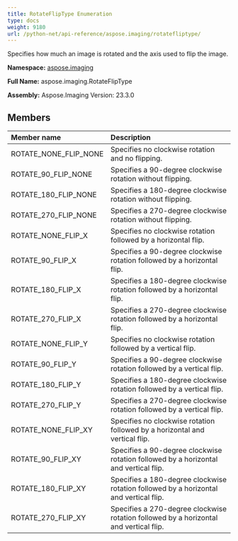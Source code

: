 ```yaml
---
title: RotateFlipType Enumeration
type: docs
weight: 9180
url: /python-net/api-reference/aspose.imaging/rotatefliptype/
---
```


Specifies how much an image is rotated and the axis used to flip the image.

**Namespace:** [aspose.imaging](/imaging/python-net/api-reference/aspose.imaging/)

**Full Name:** aspose.imaging.RotateFlipType

**Assembly:**  Aspose.Imaging Version: 23.3.0

## **Members**
|**Member name**|**Description**|
| :- | :- |
|ROTATE_NONE_FLIP_NONE|Specifies no clockwise rotation and no flipping.|
|ROTATE_90_FLIP_NONE|Specifies a 90-degree clockwise rotation without flipping.|
|ROTATE_180_FLIP_NONE|Specifies a 180-degree clockwise rotation without flipping.|
|ROTATE_270_FLIP_NONE|Specifies a 270-degree clockwise rotation without flipping.|
|ROTATE_NONE_FLIP_X|Specifies no clockwise rotation followed by a horizontal flip.|
|ROTATE_90_FLIP_X|Specifies a 90-degree clockwise rotation followed by a horizontal flip.|
|ROTATE_180_FLIP_X|Specifies a 180-degree clockwise rotation followed by a horizontal flip.|
|ROTATE_270_FLIP_X|Specifies a 270-degree clockwise rotation followed by a horizontal flip.|
|ROTATE_NONE_FLIP_Y|Specifies no clockwise rotation followed by a vertical flip.|
|ROTATE_90_FLIP_Y|Specifies a 90-degree clockwise rotation followed by a vertical flip.|
|ROTATE_180_FLIP_Y|Specifies a 180-degree clockwise rotation followed by a vertical flip.|
|ROTATE_270_FLIP_Y|Specifies a 270-degree clockwise rotation followed by a vertical flip.|
|ROTATE_NONE_FLIP_XY|Specifies no clockwise rotation followed by a horizontal and vertical flip.|
|ROTATE_90_FLIP_XY|Specifies a 90-degree clockwise rotation followed by a horizontal and vertical flip.|
|ROTATE_180_FLIP_XY|Specifies a 180-degree clockwise rotation followed by a horizontal and vertical flip.|
|ROTATE_270_FLIP_XY|Specifies a 270-degree clockwise rotation followed by a horizontal and vertical flip.|
